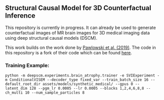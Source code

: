 ## Structural Causal Model for 3D Counterfactual Inference

This repository is currently in progress. It can already be used to generate counterfactual images of MR brain images for 3D medical imaging data using deep structural causal models (DSCM).

This work builds on the work done by [Pawlowski et al. (2019)](https://arxiv.org/pdf/2006.06485). The code in this repository is a fork of their code which can be found [here](https://github.com/biomedia-mira/deepscm/tree/master).


### Training Example:
```
python -m deepscm.experiments.brain_atrophy.trainer -e SVIExperiment -m ConditionalVISEM --decoder_type fixed_var --train_batch_size 16 --default_root_dir assets/models/synthetic_medical/ --gpus 0 --latent_dim 128 --pgm_lr 0.0005 --lr 0.0005 --blocks 1,2,4,6,8,8 --ch_multi 10 --num_sample_particles 8
```